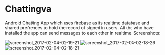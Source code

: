 # Chattingva
Android Chatting App which uses firebase as its realtime database and shared prefrences to hold the record of signed in users.
All the who have installed the app can send messages to each other in realtime.
Screenshots:

![screenshot_2017-02-04-02-19-21](https://cloud.githubusercontent.com/assets/22996001/22608318/4061a63a-ea82-11e6-99b4-c86860f56b1e.png)
![screenshot_2017-02-04-02-18-26](https://cloud.githubusercontent.com/assets/22996001/22608326/4b3050e8-ea82-11e6-88a7-9e5992693523.png)
![screenshot_2017-02-04-02-18-21](https://cloud.githubusercontent.com/assets/22996001/22608329/50da2190-ea82-11e6-8481-ff2f4e693873.png)

